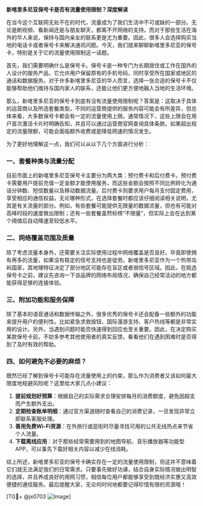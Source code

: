 **新喀里多尼亚保号卡是否有流量使用限制？深度解读**

在当今这个互联网无处不在的时代，流量成为了我们生活中不可或缺的一部分。无论是刷视频、看新闻还是与朋友聊天，都离不开网络的支持。而对于那些生活在海外的华人来说，保持与国内亲友的联系更是尤为重要。因此，很多人会选择购买当地的电话卡或者保号卡来解决通讯问题。今天，我们就来聊聊新喀里多尼亚的保号卡，特别是关于它的流量使用限制这一话题。

首先，我们需要明确什么是保号卡。保号卡是一种专门为长期居住或工作在国外的人设计的服务产品，它允许用户保留原有的手机号码，同时享受所在国家或地区的通话和数据服务。对于许多新喀里多尼亚的华人而言，选择一张合适的保号卡不仅能够帮助他们维持与国内家人的联系，还能让他们更方便地融入当地的生活环境。

那么，新喀里多尼亚的保号卡到底有没有流量使用限制呢？答案是：这取决于具体的运营商以及所选套餐类型。不同的运营商提供的服务内容可能会有所差异，但总体来看，大多数保号卡都会有一定的流量使用上限。通常情况下，这些上限会在用户首次激活卡片时明确告知，并且可以通过运营商官网查询具体条款。如果超出规定的流量限额，可能会面临额外收费或是降低网速的情况发生。

为了更好地理解这一点，我们可以从以下几个方面进行分析：

### 一、套餐种类与流量分配

目前市面上的新喀里多尼亚保号卡主要分为两大类：预付费卡和后付费卡。预付费卡需要用户提前充值一定金额才能使用服务，而这些金额会按照不同比例转化为通话分钟数、短信数量以及移动数据流量。后付费卡则要求用户每月支付固定费用，享受相应的通信权益。无论哪种形式，在选择套餐时都应该仔细阅读相关说明，尤其是有关流量的部分。例如，有些套餐可能提供无限量的数据流量，但也有可能对高峰时段的速度做出限制；还有一些套餐虽然标榜“不限量”，但实际上会在达到某个阈值后自动降速至较低水平。

### 二、网络覆盖范围及质量

除了考虑流量本身外，还需要关注实际使用过程中网络覆盖是否良好。毕竟即使拥有再多的流量，如果没有稳定的信号支持也是徒劳。新喀里多尼亚作为一个热带岛屿国家，其地理特征决定了部分地区可能存在盲区或者弱信号区域。因此，在挑选保号卡之前，建议先咨询一下该品牌的网络布局情况，确保自己经常活动的地方都能获得足够的连接体验。

### 三、附加功能和服务保障

除了基本的语音通话和数据传输之外，很多优秀的保号卡还会配备一些额外的功能来提升用户的便利性。比如紧急求救按钮、国际漫游支持、客户热线等都是非常实用的设计。另外，当遇到问题时能否快速得到回应也至关重要。因此，在决定购买某款保号卡前，不妨多参考其他使用者的真实反馈，看看他们在遇到困难时是否得到了及时有效的帮助。

### 四、如何避免不必要的麻烦？

既然已经了解到保号卡可能存在流量使用上的约束，那么作为消费者又该如何最大限度地规避风险呢？这里给大家几点小建议：

1. **提前规划好预算**：根据自己的实际需求合理安排每月的消费额度，避免因超支而产生额外支出。
2. **定期检查账单明细**：通过官方渠道随时查看自己的消费记录，一旦发现异常立即联系客服处理。
3. **善用免费Wi-Fi资源**：在外旅行或逛街时尽量寻找可用的公共无线热点来节省个人流量。
4. **下载离线应用**：对于那些经常需要用到的地图导航、音乐播放器等功能型APP，可以事先下载好相关内容以减少在线消耗。

综上所述，新喀里多尼亚的保号卡确实存在一定的流量使用限制，但这并不意味着它们就无法满足我们的日常需求。只要事先做好功课，结合自身实际情况做出明智的选择，并且养成良好的用网习惯，相信每位用户都能够享受到既经济实惠又高效便捷的通信服务。最后提醒大家，无论何时何地都要记得珍惜有限的资源哦！

[TG💪+ @jx0703 ![Image](https://github.com/user-attachments/assets/dbca1d08-cadb-493c-b0ec-ad6f7a83f270)]